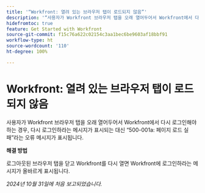 ```yaml
---
title: '“Workfront: 열려 있는 브라우저 탭이 로드되지 않음”'
description: '“사용자가 Workfront 브라우저 탭을 오래 열어두어서 Workfront에서 다시 로그인해야 하는 경우, 다시 로그인하라는 메시지가 표시되는 대신 “500-001a: 페이지 로드 실패”라는 오류 메시지가 표시됩니다.” '
hidefromtoc: true
feature: Get Started with Workfront
source-git-commit: f15c76a622c02154c3aa1bec6be9603af18bbf91
workflow-type: ht
source-wordcount: '110'
ht-degree: 100%

---
```


# Workfront: 열려 있는 브라우저 탭이 로드되지 않음

사용자가 Workfront 브라우저 탭을 오래 열어두어서 Workfront에서 다시 로그인해야 하는 경우, 다시 로그인하라는 메시지가 표시되는 대신 “500-001a: 페이지 로드 실패”라는 오류 메시지가 표시됩니다.

**해결 방법**

로그아웃된 브라우저 탭을 닫고 Workfront를 다시 열면 Workfront에 로그인하라는 메시지가 올바르게 표시됩니다.

_2024년 10월 31일에 처음 보고되었습니다._
